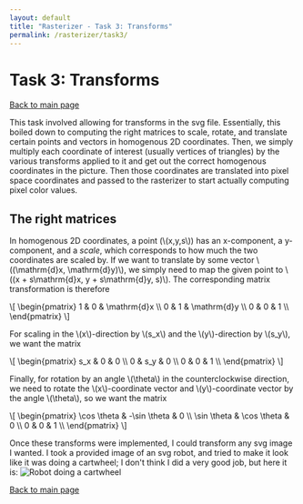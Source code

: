 ```yaml
---
layout: default
title: "Rasterizer - Task 3: Transforms"
permalink: /rasterizer/task3/
---
```


# Task 3: Transforms
[Back to main page]({{site.baseurl}}/rasterizer/)

This task involved allowing for transforms in the svg file.
Essentially, this boiled down to computing the right matrices to scale, rotate, and translate certain points and vectors in homogenous 2D coordinates. 
Then, we simply multiply each coordinate of interest (usually vertices of triangles) by the various transforms applied to it and get out the correct homogenous coordinates in the picture.
Then those coordinates are translated into pixel space coordinates and passed to the rasterizer to start actually computing pixel color values. 

## The right matrices
In homogenous 2D coordinates, a point (\\(x,y,s\\)) has an x-component, a y-component, and a *scale*, which corresponds to how much the two coordinates are scaled by. 
If we want to translate by some vector \\((\mathrm{d}x, \mathrm{d}y)\\), we simply need to map the given point to \\((x + s\mathrm{d}x, y + s\mathrm{d}y, s)\\).
The corresponding matrix transformation is therefore

<p>
\[
\begin{pmatrix}
1 & 0 & \mathrm{d}x \\
0 & 1 & \mathrm{d}y \\
0 & 0 & 1 \\
\end{pmatrix}
\]
</p>

For scaling in the \\(x\\)-direction by \\(s_x\\) and the \\(y\\)-direction by \\(s_y\\), we want the matrix

<p>
\[
\begin{pmatrix}
s_x & 0 & 0 \\
0 & s_y & 0 \\
0 & 0 & 1 \\
\end{pmatrix}
\]
</p>

Finally, for rotation by an angle \\(\theta\\) in the counterclockwise direction, we need to rotate the \\(x\\)-coordinate vector and \\(y\\)-coordinate vector by the angle \\(\theta\\), so we want the matrix

<p>
\[
\begin{pmatrix}
\cos \theta & -\sin \theta & 0 \\
\sin \theta & \cos \theta & 0 \\
0 & 0 & 1 \\
\end{pmatrix}
\]
</p>

Once these transforms were implemented, I could transform any svg image I wanted.
I took a provided image of an svg robot, and tried to make it look like it was doing a cartwheel; I don't think I did a very good job, but here it is:
![Robot doing a cartwheel](/hw-webpages-sp24-spegeerino/docs/assets/hw1images/task3-my-robot.png "Robot doing a cartwheel")

[Back to main page]({{site.baseurl}}/rasterizer/)